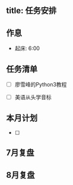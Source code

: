 
title: 任务安排
---

## 作息

 * 起床: 6:00
 
 


## 任务清单

- [ ] 廖雪峰的Python3教程
- [ ] 美语从头学音标


## 本月计划
- [ ] 


## 7月复盘

## 8月复盘







